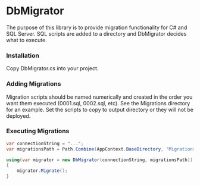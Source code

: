 # DbMigrator

The purpose of this library is to provide migration functionality
for C# and SQL Server. SQL scripts are added to a directory and
DbMigrator decides what to execute.

### Installation

Copy DbMigrator.cs into your project.

### Adding Migrations

Migration scripts should be named numerically and created in the
order you want them executed (0001.sql, 0002.sql, etc). See the 
Migrations directory for an example. Set the scripts to copy to 
output directory or they will not be deployed.

### Executing Migrations

```csharp
var connectionString = "...";
var migrationsPath = Path.Combine(AppContext.BaseDirectory, "Migrations");

using(var migrator = new DbMigrator(connectionString, migrationsPath))
{
    migrator.Migrate();
}
```
